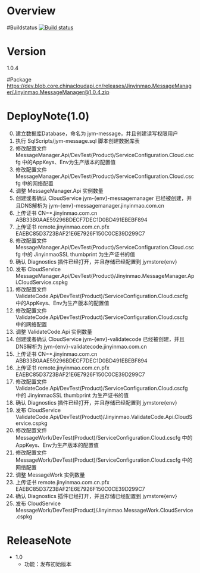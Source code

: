 ﻿# Overview

#Buildstatus
[![Build status](http://tfs.ad.jinyinmao.com.cn:8080/tfs/Jinyinmao/_apis/public/build/definitions/31b07fe6-2fea-450f-9b3f-8100f7a2f51c/8/badge)](http://tfs.ad.jinyinmao.com.cn:8080/tfs/Jinyinmao/_apis/public/build/definitions/31b07fe6-2fea-450f-9b3f-8100f7a2f51c/8/badge)

# Version
1.0.4

#Package
https://dev.blob.core.chinacloudapi.cn/releases/Jinyinmao.MessageManager/Jinyinmao.MessageManager@1.0.4.zip

# DeployNote(1.0)
0. 建立数据库Database，命名为 jym-message，并且创建读写权限用户
1. 执行 SqlScripts/jym-message.sql 脚本创建数据库表
2. 修改配置文件 MessageManager.Api/DevTest(Product)/ServiceConfiguration.Cloud.cscfg 中的AppKeys、Env为生产版本的配置值
3. 修改配置文件 MessageManager.Api/DevTest(Product)/ServiceConfiguration.Cloud.cscfg 中的网络配置
4. 调整 MessageManager.Api 实例数量
5. 创建或者确认 CloudService jym-{env}-messagemanager 已经被创建，并且DNS解析为 jym-{env}-messagemanager.jinyinmao.com.cn
6. 上传证书 CN=*.jinyinmao.com.cn ABB33B0AAE59296BDECF7DEC1D0BD491EBEBF894
7. 上传证书 remote.jinyinmao.com.cn.pfx EAEBC85D3723BAF21E6E7926F150C0CE39D299C7
8. 修改配置文件 MessageManager.Api/DevTest(Product)/ServiceConfiguration.Cloud.cscfg 中的 JinyinmaoSSL thumbprint 为生产证书的值
9. 确认 Diagnostics 插件已经打开，并且存储已经配置到 jymstore{env}
10. 发布 CloudService MessageManager.Api/DevTest(Product)/Jinyinmao.MessageManager.Api.CloudService.cspkg
11. 修改配置文件 ValidateCode.Api/DevTest(Product)/ServiceConfiguration.Cloud.cscfg 中的AppKeys、Env为生产版本的配置值
12. 修改配置文件 ValidateCode.Api/DevTest(Product)/ServiceConfiguration.Cloud.cscfg 中的网络配置
13. 调整 ValidateCode.Api 实例数量
14. 创建或者确认 CloudService jym-{env}-validatecode 已经被创建，并且DNS解析为 jym-{env}-validatecode.jinyinmao.com.cn
15. 上传证书 CN=*.jinyinmao.com.cn ABB33B0AAE59296BDECF7DEC1D0BD491EBEBF894
16. 上传证书 remote.jinyinmao.com.cn.pfx EAEBC85D3723BAF21E6E7926F150C0CE39D299C7
17. 修改配置文件 ValidateCode.Api/DevTest(Product)/ServiceConfiguration.Cloud.cscfg 中的 JinyinmaoSSL thumbprint 为生产证书的值
18. 确认 Diagnostics 插件已经打开，并且存储已经配置到 jymstore{env}
19. 发布 CloudService ValidateCode.Api/DevTest(Product)/Jinyinmao.ValidateCode.Api.CloudService.cspkg
20. 修改配置文件 MessageWork/DevTest(Product)/ServiceConfiguration.Cloud.cscfg 中的AppKeys、Env为生产版本的配置值
21. 修改配置文件 MessageWork/DevTest(Product)/ServiceConfiguration.Cloud.cscfg 中的网络配置
22. 调整 MessageWork 实例数量
23. 上传证书 remote.jinyinmao.com.cn.pfx EAEBC85D3723BAF21E6E7926F150C0CE39D299C7
24. 确认 Diagnostics 插件已经打开，并且存储已经配置到 jymstore{env}
25. 发布 CloudService MessageWork/DevTest(Product)/Jinyinmao.MessageWork.CloudService.cspkg

# ReleaseNote
- 1.0
    - 功能：发布初始版本